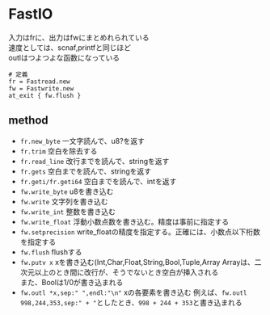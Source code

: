 # FastIO
入力はfrに、出力はfwにまとめれられている  
速度としては、scnaf,printfと同じほど  
outlはつよつよな函数になっている
```crystal
# 定義
fr = Fastread.new
fw = Fastwrite.new
at_exit	{ fw.flush }
```
## method
* `fr.new_byte` 一文字読んで、u8?を返す
* `fr.trim` 空白を除去する
* `fr.read_line` 改行までを読んで、stringを返す
* `fr.gets` 空白までを読んで、stringを返す
* `fr.geti/fr.geti64` 空白までを読んで、intを返す
* `fw.write_byte` u8を書き込む
* `fw.write` 文字列を書き込む
* `fw.write_int` 整数を書き込む
* `fw.write_float` 浮動小数点数を書き込む。精度は事前に指定する
* `fw.setprecision` write_floatの精度を指定する。正確には、小数点以下桁数を指定する
* `fw.flush` flushする
* `fw.putv x` xを書き込む(Int,Char,Float,String,Bool,Tuple,Array
	Arrayは、二次元以上のとき間に改行が、そうでないとき空白が挿入される  
	また、Boolは1/0が書き込まれる
* `fw.outl *x,sep:" ",endl:"\n"` xの各要素を書き込む
	例えば、`fw.outl 998,244,353,sep:" + "`としたとき、`998 + 244 + 353`と書き込まれる
